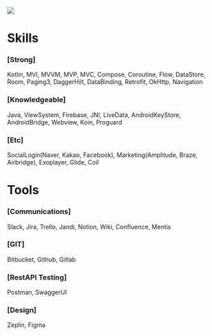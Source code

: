 <div align=start>

  <img src="https://capsule-render.vercel.app/api?type=wave&color=auto&height=300&section=header&text=Hello World :]&fontSize=80" />
</div>
<div align=start>
	<h1>Skills</h1>
	<h3>[Strong]</h3>
	<p>Kotlin, MVI, MVVM, MVP, MVC, Compose, Coroutine, Flow, DataStore, Room, Paging3, DaggerHilt, DataBinding, Retrofit, OkHttp, Navigation</p>
	<h3>[Knowledgeable]</h3>
	<p>Java, ViewSystem, Firebase, JNI, LiveData, AndroidKeyStore, AndroidBridge, Webview, Koin, Proguard</p>
	<h3>[Etc]</h3>
	<p>SocialLogin(Naver, Kakao, Facebook), Marketing(Amplitude, Braze, Airbridge), Exoplayer, Glide, Coil</p>
	<h1>Tools</h1>
	<h3>[Communications]</h3>
	<p>Slack, Jira, Trello, Jandi, Notion, Wiki, Confluence, Mentis</p>
	<h3>[GIT]</h3>
	<p>Bitbucket, Github, Gitlab</p>
	<h3>[RestAPI Testing]</h3>
	<p>Postman, SwaggerUI</p>
	<h3>[Design]</h3>
	<p>Zeplin, Figma</p>
</div>
<br>
<br>

